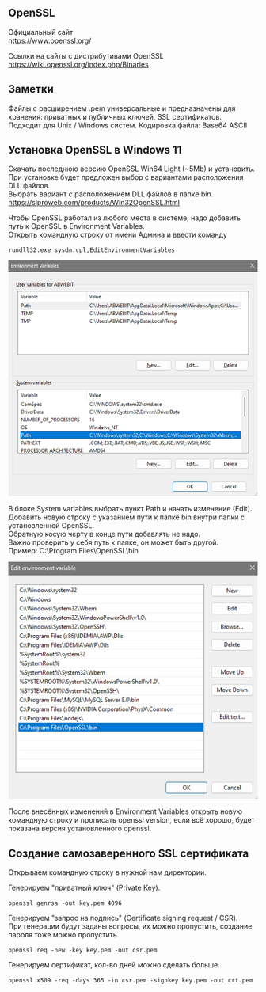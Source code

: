 ## OpenSSL
Официальный сайт  
https://www.openssl.org/  

Ссылки на сайты с дистрибутивами OpenSSL  
https://wiki.openssl.org/index.php/Binaries   

## Заметки  
Файлы с расширением .pem универсальные и предназначены для хранения: приватных и публичных ключей, SSL сертификатов.  
Подходит для Unix / Windows систем. Кодировка файла: Base64 ASCII  

## Установка OpenSSL в Windows 11

Скачать последнюю версию OpenSSL Win64 Light (~5Mb) и установить.  
При установке будет предложен выбор с вариантами расположения DLL файлов.  
Выбрать вариант с расположением DLL файлов в папке bin.  
https://slproweb.com/products/Win32OpenSSL.html  

Чтобы OpenSSL работал из любого места в системе, надо добавить путь к OpenSSL в Environment Variables.  
Открыть командную строку от имени Админа и ввести команду  
```
rundll32.exe sysdm.cpl,EditEnvironmentVariables
```

![image](https://github.com/ABWEBIT/Node-Helpers/blob/main/OpenSSL/images/env.jpg?raw=true)

В блоке System variables выбрать пункт Path и начать изменение (Edit).  
Добавить новую строку с указанием пути к папке bin внутри папки с установленной OpenSSL.  
Обратную косую черту в конце пути добавлять не надо.  
Важно проверить у себя путь к папке, он может быть другой.  
Пример: C:\Program Files\OpenSSL\bin  

![image](https://github.com/ABWEBIT/Node-Helpers/blob/main/OpenSSL/images/path.jpg?raw=true)

После внесённых изменений в Environment Variables открыть новую командную строку и прописать openssl version, если всё хорошо, будет показана версия установленного openssl.  

## Cоздание самозаверенного SSL сертификата

Открываем командную строку в нужной нам директории.  

Генерируем "приватный ключ" (Private Key).  
```
openssl genrsa -out key.pem 4096  
```

Генерируем "запрос на подпись" (Certificate signing request / CSR).  
При генерации будут заданы вопросы, их можно пропустить, создание пароля тоже можно пропустить.  
```
openssl req -new -key key.pem -out csr.pem  
```

Генерируем сертификат, кол-во дней можно сделать больше.
```
openssl x509 -req -days 365 -in csr.pem -signkey key.pem -out crt.pem
```
